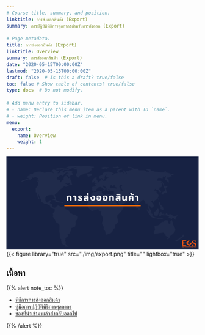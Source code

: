 ```yaml
---
# Course title, summary, and position.
linktitle: การส่งออกสินค้า (Export)
summary: การปฏิบัติพิธีการศุลกากรสำหรับการส่งออก (Export)

# Page metadata.
title: การส่งออกสินค้า (Export)
linktitle: Overview
summary: การส่งออกสินค้า (Export)
date: "2020-05-15T00:00:00Z"
lastmod: "2020-05-15T00:00:00Z"
draft: false  # Is this a draft? true/false
toc: false # Show table of contents? true/false
type: docs  # Do not modify.

# Add menu entry to sidebar.
# - name: Declare this menu item as a parent with ID `name`.
# - weight: Position of link in menu.
menu:
  export:
    name: Overview   
    weight: 1
---
```


![](./img/export.png)
{{< figure library="true" src="./img/export.png" title="" lightbox="true" >}}

## เนื้อหา

{{% alert note_toc %}}

- [พิธีการการส่งออกสินค้า](../export/customs-clearance/)
- [คู่มือการปฏิบัติพิธีการศุลกากร](../export/export-guide/)
- [ของที่นำเข้ามาแล้วส่งกลับออกไป](../export/re-export/)

{{% /alert %}}
